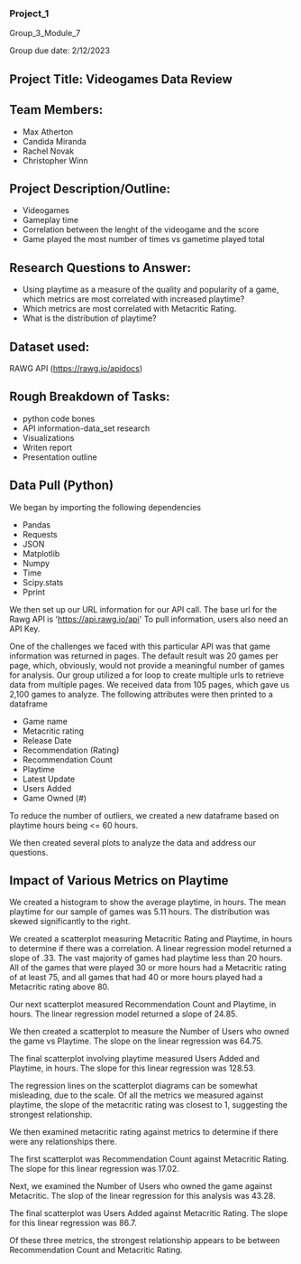 ### Project_1
Group_3_Module_7

Group due date: 2/12/2023

## Project Title: Videogames Data Review

## Team Members: 
* Max Atherton
* Candida Miranda
* Rachel Novak
* Christopher Winn

## Project Description/Outline:
* Videogames 
* Gameplay time
* Correlation between the lenght of the videogame and the score
* Game played the most number of times vs gametime played total


## Research Questions to Answer:
* Using playtime as a measure of the quality and popularity of a game, which metrics are most correlated with increased playtime?
* Which metrics are most correlated with Metacritic Rating.
* What is the distribution of playtime?


## Dataset used: 
RAWG API (https://rawg.io/apidocs)

## Rough Breakdown of Tasks: 
* python code bones
* API information-data_set research
* Visualizations
* Writen report
* Presentation outline

## Data Pull (Python)
We began by importing the following dependencies
* Pandas
* Requests 
* JSON
* Matplotlib 
* Numpy
* Time
* Scipy.stats
* Pprint

We then set up our URL information for our API call.  The base url for the Rawg API is 'https://api.rawg.io/api' To pull information, users also need an API Key.

One of the challenges we faced with this particular API was that game information was returned in pages.  The default result was 20 games per page, which, obviously, would not provide a meaningful number of games for analysis.  Our group utilized a for loop to create multiple urls to retrieve data from multiple pages.  We received data from 105 pages, which gave us 2,100 games to analyze.
The following attributes were then printed to a dataframe
* Game name
* Metacritic rating
* Release Date
* Recommendation (Rating)
* Recommendation Count
* Playtime
* Latest Update
* Users Added
* Game Owned (#)

To reduce the number of outliers, we created a new dataframe based on playtime hours being <= 60 hours.

We then created several plots to analyze the data and address our questions.

## Impact of Various Metrics on Playtime

We created a histogram to show the average playtime, in hours.  The mean playtime for our sample of games was 5.11 hours.  The distribution was skewed significantly to the right.

We created a scatterplot measuring Metacritic Rating and Playtime, in hours to determine if there was a correlation.  A linear regression model returned a slope of .33.  The vast majority of games had playtime less than 20 hours.  All of the games that were played 30 or more hours had a Metacritic rating of at least 75, and all games that had 40 or more hours played had a Metacritic rating above 80.

Our next scatterplot measured Recommendation Count and Playtime, in hours.  The linear regression model returned a slope of 24.85.

We then created a scatterplot to measure the Number of Users who owned the game vs Playtime.  The slope on the linear regression was 64.75.

The final scatterplot involving playtime measured Users Added and Playtime, in hours.  The slope for this linear regression was 128.53.

The regression lines on the scatterplot diagrams can be somewhat misleading, due to the scale.  Of all the metrics we measured against playtime, the slope of the metacritic rating was closest to 1, suggesting the strongest relationship.

We then examined metacritic rating against metrics to determine if there were any relationships there.  

The first scatterplot was Recommendation Count against Metacritic Rating.  The slope for this linear regression was 17.02.

Next, we examined the Number of Users who owned the game against Metacritic.  The slop of the linear regression for this analysis was 43.28.

The final scatterplot was Users Added against Metacritic Rating.  The slope for this linear regression was 86.7.

Of these three metrics, the strongest relationship appears to be between Recommendation Count and Metacritic Rating.
